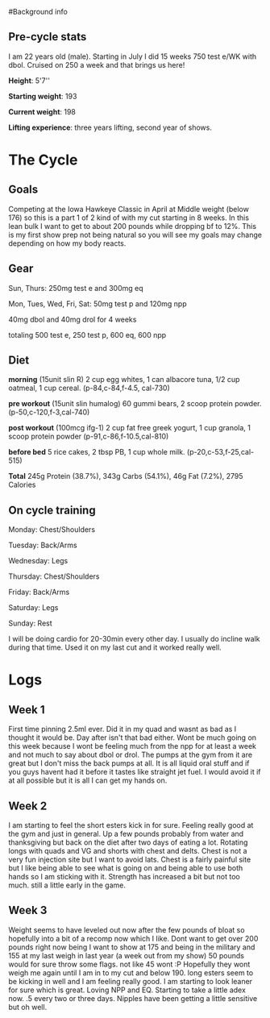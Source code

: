 #Background info
## Pre-cycle stats

I am 22 years old (male). Starting in July I did 15 weeks 750 test e/WK with dbol. Cruised on 250 a week and that brings us here!

**Height**:  5'7''

**Starting weight**: 193

**Current weight**: 198

**Lifting experience**: three years lifting, second year of shows.

# The Cycle

## Goals
Competing at the Iowa Hawkeye Classic in April at Middle weight (below 176) so this is a part 1 of 2 kind of with my cut starting in 8 weeks. In this lean bulk I want to get to about 200 pounds while dropping bf to 12%. This is my first show prep not being natural so you will see my goals may change depending on how my body reacts. 

## Gear
Sun, Thurs: 250mg test e and 300mg eq

Mon, Tues, Wed, Fri, Sat: 50mg test p and 120mg npp

40mg dbol and 40mg drol for 4 weeks

totaling 500 test e, 250 test p, 600 eq, 600 npp

## Diet

**morning** (15unit slin R) 2 cup egg whites, 1 can albacore tuna, 1/2 cup oatmeal, 1 cup cereal. (p-84,c-84,f-4.5, cal-730)

**pre workout** (15unit slin humalog) 60 gummi bears, 2 scoop protein powder.  (p-50,c-120,f-3,cal-740)

**post workout** (100mcg ifg-1) 2 cup fat free greek yogurt, 1 cup granola, 1 scoop protein powder (p-91,c-86,f-10.5,cal-810)

**before bed** 5 rice cakes, 2 tbsp PB, 1 cup whole milk. (p-20,c-53,f-25,cal-515)

**Total** 245g Protein (38.7%), 343g Carbs (54.1%), 46g Fat (7.2%), 2795 Calories

## On cycle training  

Monday: Chest/Shoulders

Tuesday: Back/Arms

Wednesday: Legs

Thursday: Chest/Shoulders

Friday: Back/Arms

Saturday: Legs

Sunday: Rest

I will be doing cardio for 20-30min every other day. I usually do incline walk during that time. Used it on my last cut and it worked really well. 

# Logs

## Week 1

First time pinning 2.5ml ever. Did it in my quad and wasnt as bad as I thought it would be. Day after isn't that bad either. Wont be much going on this week because I wont be feeling much from the npp for at least a week and not much to say about dbol or drol. The pumps at the gym from it are great but I don't miss the back pumps at all. It is all liquid oral stuff and if you guys havent had it before it tastes like straight jet fuel. I would avoid it if at all possible but it is all I can get my hands on. 

## Week 2

I am starting to feel the short esters kick in for sure. Feeling really good at the gym and just in general. Up a few pounds probably from water and thanksgiving but back on the diet after two days of eating a lot. Rotating longs with quads and VG and shorts with chest and delts. Chest is not a very fun injection site but I want to avoid lats. Chest is a fairly painful site but I like being able to see what is going on and being able to use both hands so I am sticking with it. Strength has increased a bit but not too much. still a little early in the game.

## Week 3

Weight seems to have leveled out now after the few pounds of bloat so hopefully into a bit of a recomp now which I like. Dont want to get over 200 pounds right now being I want to show at 175 and being in the military and 155 at my last weigh in last year (a week out from my show) 50 pounds would for sure throw some flags. not like 45 wont :P Hopefully they wont weigh me again until I am in to my cut and below 190. long esters seem to be kicking in well and I am feeling really good. I am starting to look leaner for sure which is great. Loving NPP and EQ. Starting to take a little adex now. .5 every two or three days. Nipples have been getting a little sensitive but oh well.